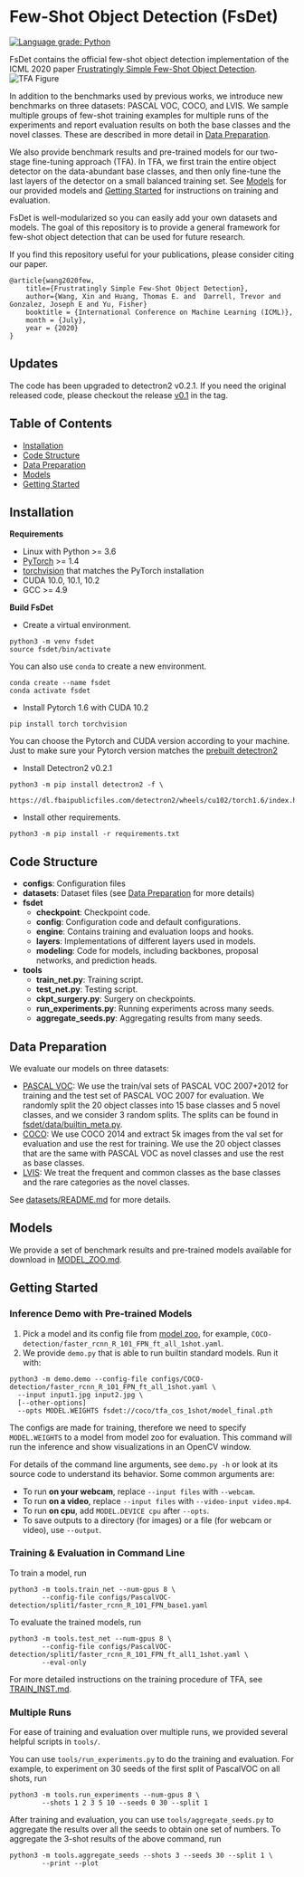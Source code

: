 # Few-Shot Object Detection (FsDet)
[![Language grade: Python](https://img.shields.io/lgtm/grade/python/g/ucbdrive/few-shot-object-detection.svg?logo=lgtm&logoWidth=18)](https://lgtm.com/projects/g/ucbdrive/few-shot-object-detection/context:python)

FsDet contains the official few-shot object detection implementation of the ICML 2020 paper
[Frustratingly Simple Few-Shot Object Detection](https://arxiv.org/abs/2003.06957).
![TFA Figure](https://user-images.githubusercontent.com/7898443/76520006-698cc200-6438-11ea-864f-fd30b3d50cea.png)

In addition to the benchmarks used by previous works, we introduce new benchmarks on three datasets: PASCAL VOC, COCO, and LVIS. We sample multiple groups of few-shot training examples for multiple runs of the experiments and report evaluation results on both the base classes and the novel classes. These are described in more detail in [Data Preparation](#data-preparation).

We also provide benchmark results and pre-trained models for our two-stage fine-tuning approach (TFA). In TFA, we first train the entire object detector on the data-abundant base classes, and then only fine-tune the last layers of the detector on a small balanced training set. See [Models](#models) for our provided models and [Getting Started](#getting-started) for instructions on training and evaluation.

FsDet is well-modularized so you can easily add your own datasets and models. The goal of this repository is to provide a general framework for few-shot object detection that can be used for future research.

If you find this repository useful for your publications, please consider citing our paper.

```angular2html
@article{wang2020few,
    title={Frustratingly Simple Few-Shot Object Detection},
    author={Wang, Xin and Huang, Thomas E. and  Darrell, Trevor and Gonzalez, Joseph E and Yu, Fisher}
    booktitle = {International Conference on Machine Learning (ICML)},
    month = {July},
    year = {2020}
}
```

## Updates
The code has been upgraded to detectron2 v0.2.1.  If you need the original released code, please checkout the release [v0.1](https://github.com/ucbdrive/few-shot-object-detection/tags) in the tag.  



## Table of Contents
- [Installation](#installation)
- [Code Structure](#code-structure)
- [Data Preparation](#data-preparation)
- [Models](#models)
- [Getting Started](#getting-started)


## Installation

**Requirements**

* Linux with Python >= 3.6
* [PyTorch](https://pytorch.org/get-started/locally/) >= 1.4
* [torchvision](https://github.com/pytorch/vision/) that matches the PyTorch installation
* CUDA 10.0, 10.1, 10.2
* GCC >= 4.9

**Build FsDet**
* Create a virtual environment.
```angular2html
python3 -m venv fsdet
source fsdet/bin/activate
```
You can also use `conda` to create a new environment.
```angular2html
conda create --name fsdet
conda activate fsdet
```
* Install Pytorch 1.6 with CUDA 10.2 
```angular2html
pip install torch torchvision
```
You can choose the Pytorch and CUDA version according to your machine.
Just to make sure your Pytorch version matches the [prebuilt detectron2](https://github.com/facebookresearch/detectron2/blob/master/INSTALL.md#install-pre-built-detectron2-linux-only)
* Install Detectron2 v0.2.1
```angular2html
python3 -m pip install detectron2 -f \
  https://dl.fbaipublicfiles.com/detectron2/wheels/cu102/torch1.6/index.html
```
* Install other requirements. 
```angular2html
python3 -m pip install -r requirements.txt
```

## Code Structure
- **configs**: Configuration files
- **datasets**: Dataset files (see [Data Preparation](#data-preparation) for more details)
- **fsdet**
  - **checkpoint**: Checkpoint code.
  - **config**: Configuration code and default configurations.
  - **engine**: Contains training and evaluation loops and hooks.
  - **layers**: Implementations of different layers used in models.
  - **modeling**: Code for models, including backbones, proposal networks, and prediction heads.
- **tools**
  - **train_net.py**: Training script.
  - **test_net.py**: Testing script.
  - **ckpt_surgery.py**: Surgery on checkpoints.
  - **run_experiments.py**: Running experiments across many seeds.
  - **aggregate_seeds.py**: Aggregating results from many seeds.


## Data Preparation
We evaluate our models on three datasets:
- [PASCAL VOC](http://host.robots.ox.ac.uk/pascal/VOC/): We use the train/val sets of PASCAL VOC 2007+2012 for training and the test set of PASCAL VOC 2007 for evaluation. We randomly split the 20 object classes into 15 base classes and 5 novel classes, and we consider 3 random splits. The splits can be found in [fsdet/data/builtin_meta.py](fsdet/data/builtin_meta.py).
- [COCO](http://cocodataset.org/): We use COCO 2014 and extract 5k images from the val set for evaluation and use the rest for training. We use the 20 object classes that are the same with PASCAL VOC as novel classes and use the rest as base classes.
- [LVIS](https://www.lvisdataset.org/): We treat the frequent and common classes as the base classes and the rare categories as the novel classes.

See [datasets/README.md](datasets/README.md) for more details.


## Models
We provide a set of benchmark results and pre-trained models available for download in [MODEL_ZOO.md](docs/MODEL_ZOO.md).


## Getting Started

### Inference Demo with Pre-trained Models

1. Pick a model and its config file from
  [model zoo](fsdet/model_zoo/model_zoo.py),
  for example, `COCO-detection/faster_rcnn_R_101_FPN_ft_all_1shot.yaml`.
2. We provide `demo.py` that is able to run builtin standard models. Run it with:
```
python3 -m demo.demo --config-file configs/COCO-detection/faster_rcnn_R_101_FPN_ft_all_1shot.yaml \
  --input input1.jpg input2.jpg \
  [--other-options]
  --opts MODEL.WEIGHTS fsdet://coco/tfa_cos_1shot/model_final.pth
```
The configs are made for training, therefore we need to specify `MODEL.WEIGHTS` to a model from model zoo for evaluation.
This command will run the inference and show visualizations in an OpenCV window.

For details of the command line arguments, see `demo.py -h` or look at its source code
to understand its behavior. Some common arguments are:
* To run __on your webcam__, replace `--input files` with `--webcam`.
* To run __on a video__, replace `--input files` with `--video-input video.mp4`.
* To run __on cpu__, add `MODEL.DEVICE cpu` after `--opts`.
* To save outputs to a directory (for images) or a file (for webcam or video), use `--output`.

### Training & Evaluation in Command Line

To train a model, run
```angular2html
python3 -m tools.train_net --num-gpus 8 \
        --config-file configs/PascalVOC-detection/split1/faster_rcnn_R_101_FPN_base1.yaml
```

To evaluate the trained models, run
```angular2html
python3 -m tools.test_net --num-gpus 8 \
        --config-file configs/PascalVOC-detection/split1/faster_rcnn_R_101_FPN_ft_all1_1shot.yaml \
        --eval-only
```

For more detailed instructions on the training procedure of TFA, see [TRAIN_INST.md](docs/TRAIN_INST.md).

### Multiple Runs

For ease of training and evaluation over multiple runs, we provided several helpful scripts in `tools/`.

You can use `tools/run_experiments.py` to do the training and evaluation. For example, to experiment on 30 seeds of the first split of PascalVOC on all shots, run
```angular2html
python3 -m tools.run_experiments --num-gpus 8 \
        --shots 1 2 3 5 10 --seeds 0 30 --split 1
```

After training and evaluation, you can use `tools/aggregate_seeds.py` to aggregate the results over all the seeds to obtain one set of numbers. To aggregate the 3-shot results of the above command, run
```angular2html
python3 -m tools.aggregate_seeds --shots 3 --seeds 30 --split 1 \
        --print --plot
```
